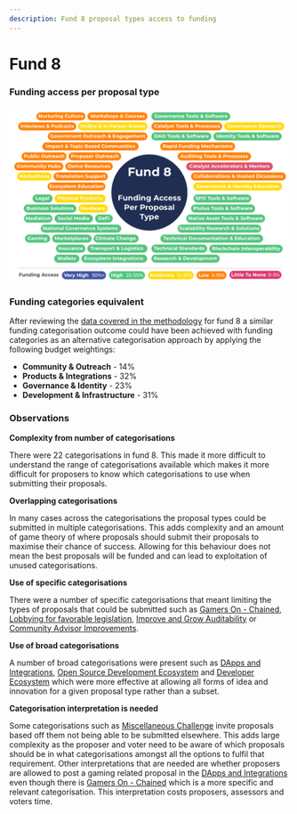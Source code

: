 ```yaml
---
description: Fund 8 proposal types access to funding
---
```


# Fund 8

### Funding access per proposal type

![Fund 8 - Proposal types funding access](../../.gitbook/assets/fund-8-funding-access.png)

### **Funding categories equivalent**

After reviewing the [data covered in the methodology](methodology.md) for fund 8 a similar funding categorisation outcome could have been achieved with funding categories as an alternative categorisation approach by applying the following budget weightings:

* **Community & Outreach** - 14%
* **Products & Integrations** - 32%
* **Governance & Identity** - 23%
* **Development & Infrastructure** - 31%



### Observations

**Complexity from number of categorisations**

There were 22 categorisations in fund 8. This made it more difficult to understand the range of categorisations available which makes it more difficult for proposers to know which categorisations to use when submitting their proposals.



**Overlapping categorisations**

In many cases across the categorisations the proposal types could be submitted in multiple categorisations. This adds complexity and an amount of game theory of where proposals should submit their proposals to maximise their chance of success. Allowing for this behaviour does not mean the best proposals will be funded and can lead to exploitation of unused categorisations.



**Use of specific categorisations**

There were a number of specific categorisations that meant limiting the types of proposals that could be submitted such as [Gamers On - Chained](https://app.ideascale.com/t/UM5UZBqeS), [Lobbying for favorable legislation](https://app.ideascale.com/t/UM5UZBqac), [Improve and Grow Auditability](https://app.ideascale.com/t/UM5UZBrDj) or [Community Advisor Improvements](https://app.ideascale.com/t/UM5UZBrSi).



**Use of broad categorisations**

A number of broad categorisations were present such as [DApps and Integrations](https://app.ideascale.com/t/UM5UZBrBL), [Open Source Development Ecosystem](https://app.ideascale.com/t/UM5UZBqsx) and [Developer Ecosystem](https://app.ideascale.com/t/UM5UZBraj) which were more effective at allowing all forms of idea and innovation for a given proposal type rather than a subset.



**Categorisation interpretation is needed**

Some categorisations such as [Miscellaneous Challenge](https://app.ideascale.com/t/UM5UZBqeP) invite proposals based off them not being able to be submitted elsewhere. This adds large complexity as the proposer and voter need to be aware of which proposals should be in what categorisations amongst all the options to fulfil that requirement. Other interpretations that are needed are whether proposers are allowed to post a gaming related proposal in the [DApps and Integrations](https://app.ideascale.com/t/UM5UZBrBL) even though there is [Gamers On - Chained](https://app.ideascale.com/t/UM5UZBqeS) which is a more specific and relevant categorisation. This interpretation costs proposers, assessors and voters time.
